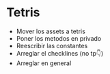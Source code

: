 # Tetris

- Mover los assets a tetris
- Poner los metodos en privado
- Reescribir las constantes
- Arreglar el checklines (no tp👇)
- Arreglar en general